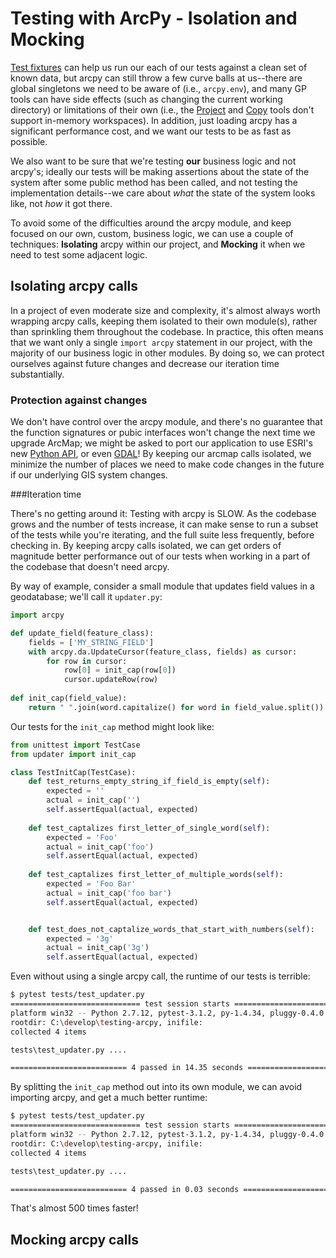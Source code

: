 # Testing with ArcPy - Isolation and Mocking

[Test fixtures]() can help us run our each of our tests against a clean set of known data, but arcpy can still throw a few curve balls at us--there are global singletons we need to be aware of (i.e., `arcpy.env`), and many GP tools can have side effects (such as changing the current working directory) or limitations of their own (i.e., the [Project](http://pro.arcgis.com/en/pro-app/tool-reference/data-management/project.htm) and [Copy](http://pro.arcgis.com/en/pro-app/tool-reference/data-management/copy.htm) tools don't support in-memory workspaces).  In addition, just loading arcpy has a significant performance cost, and we want our tests to be as fast as possible.

We also want to be sure that we're testing **our** business logic and not arcpy's; ideally our tests will be making assertions about the state of the system after some public method has been called, and not testing the implementation details--we care about *what* the state of the system looks like, not *how* it got there.

To avoid some of the difficulties around the arcpy module, and keep focused on our own, custom, business logic, we can use a couple of techniques:  **Isolating** arcpy within our project, and **Mocking** it when we need to test some adjacent logic.

## Isolating arcpy calls

In a project of even moderate size and complexity, it's almost always worth wrapping arcpy calls, keeping them isolated to their own module(s), rather than sprinkling them throughout the codebase.  In practice, this often means that we want only a single `import arcpy` statement in our project, with the majority of our business logic in other modules.  By doing so, we can protect ourselves against future changes and decrease our iteration time substantially.

### Protection against changes 

We don't have control over the arcpy module, and there's no guarantee that the function signatures or pubic interfaces won't change the next time we upgrade ArcMap; we might be asked to port our application to use ESRI's new [Python API](https://developers.arcgis.com/python/), or even [GDAL](http://www.gdal.org/)!  By keeping our arcmap calls isolated, we minimize the number of places we need to make code changes in the future if our underlying GIS system changes.

###Iteration time

There's no getting around it:  Testing with arcpy is SLOW.  As the codebase grows and the number of tests increase, it can make sense to run a subset of the tests while you're iterating, and the full suite less frequently, before checking in.  By keeping arcpy calls isolated, we can get orders of magnitude better performance out of our tests when working in a part of the codebase that doesn't need arcpy.

By way of example, consider a small module that updates field values in a geodatabase; we'll call it `updater.py`:

```python
import arcpy

def update_field(feature_class):
    fields = ['MY_STRING_FIELD'] 
    with arcpy.da.UpdateCursor(feature_class, fields) as cursor:
        for row in cursor:
            row[0] = init_cap(row[0])
            cursor.updateRow(row)
            
def init_cap(field_value):
    return " ".join(word.capitalize() for word in field_value.split())
```

Our tests for the `init_cap` method might look like:

```python
from unittest import TestCase
from updater import init_cap

class TestInitCap(TestCase):
    def test_returns_empty_string_if_field_is_empty(self):
        expected = ''
        actual = init_cap('')
        self.assertEqual(actual, expected)
        
    def test_captalizes first_letter_of_single_word(self):
        expected = 'Foo'
        actual = init_cap('foo')
        self.assertEqual(actual, expected)
        
    def test_captalizes first_letter_of_multiple_words(self):
        expected = 'Foo Bar'
        actual = init_cap('foo bar')
        self.assertEqual(actual, expected)        


    def test_does_not_captalize_words_that_start_with_numbers(self):
        expected = '3g'
        actual = init_cap('3g')
        self.assertEqual(actual, expected)                
```

Even without using a single arcpy call, the runtime of our tests is terrible:

```bash
$ pytest tests/test_updater.py
============================= test session starts =============================
platform win32 -- Python 2.7.12, pytest-3.1.2, py-1.4.34, pluggy-0.4.0
rootdir: C:\develop\testing-arcpy, inifile:
collected 4 items

tests\test_updater.py ....

========================== 4 passed in 14.35 seconds ==========================
```

By splitting the `init_cap` method out into its own module, we can avoid importing arcpy, and get a much better runtime:

```bash
$ pytest tests/test_updater.py
============================= test session starts =============================
platform win32 -- Python 2.7.12, pytest-3.1.2, py-1.4.34, pluggy-0.4.0
rootdir: C:\develop\testing-arcpy, inifile:
collected 4 items

tests\test_updater.py ....

========================== 4 passed in 0.03 seconds ===========================
```

That's almost 500 times faster!

## Mocking arcpy calls